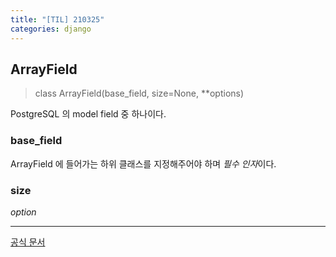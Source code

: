 ```yaml
---
title: "[TIL] 210325"
categories: django
---
```

## ArrayField
> class ArrayField(base_field, size=None, **options)

PostgreSQL 의 model field 중 하나이다.

### base_field 
ArrayField 에 들어가는 하위 클래스를 지정해주어야 하며 *필수 인자*이다.

### size
*option*

---
[공식 문서](https://docs.djangoproject.com/en/3.1/ref/contrib/postgres/fields/)